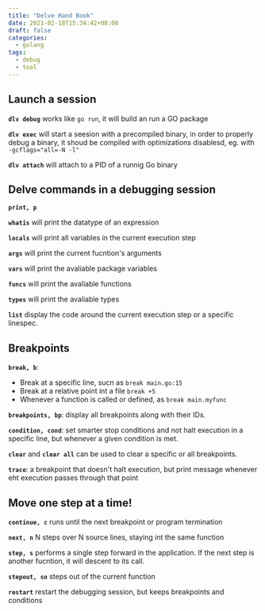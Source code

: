 ```yaml
---
title: "Delve Hand Book"
date: 2021-02-18T15:34:42+08:00
draft: false
categories:
  - golang
tags:
  - debug
  - tool
---
```


## Launch a session

**`dlv debug`** works like `go run`, it will build an run a GO package

**`dlv exec`** will start a seesion with a precompiled binary, in order to properly debug a binary,
          it shoud be compiled with optimizations disablesd, eg. with `-gcflags="all=-N -l"`

**`dlv attach`** will attach to a PID of a runnig Go binary

## Delve commands in a debugging session

**`print, p`**

**`whatis`** will print the datatype of an expression

**`locals`** will print all variables in the current execution step

**`args`** will print the current fucntion's arguments

**`vars`** will print the avaliable package variables

**`funcs`** will print the avaliable functions

**`types`** will print the avaliable types

**`list`** display the code around the current execution step or a specific linespec.

## Breakpoints

**`break, b`**:
- Break at a specific line, sucn as `break main.go:15`
- Break at a relative point int a file `break +5`
- Whenever a function is called or defined, as `break main.myfunc`

**`breakpoints, bp`**: display all breakpoints along with their IDs.

**`condition, cond`**: set smarter stop conditions and not halt execution in a specific line, but whenever a
given condition is met.

**`clear`** and **`clear all`** can be used to clear a specific or all breakpoints.

**`trace`**: a breakpoint that doesn't halt execution, but print message whenever eht execution passes
through that point

## Move one step at a time!

**`continue, c`** runs until the next breakpoint or program termination

**`next, n`** N steps over N source lines, staying int the same function

**`step, s`** performs a single step forward in the application. If the next step is another fucntion,
it will descent to its call.

**`stepout, so`** steps out of the current function

**`restart`** restart the debugging session, but keeps breakpoints and conditions
